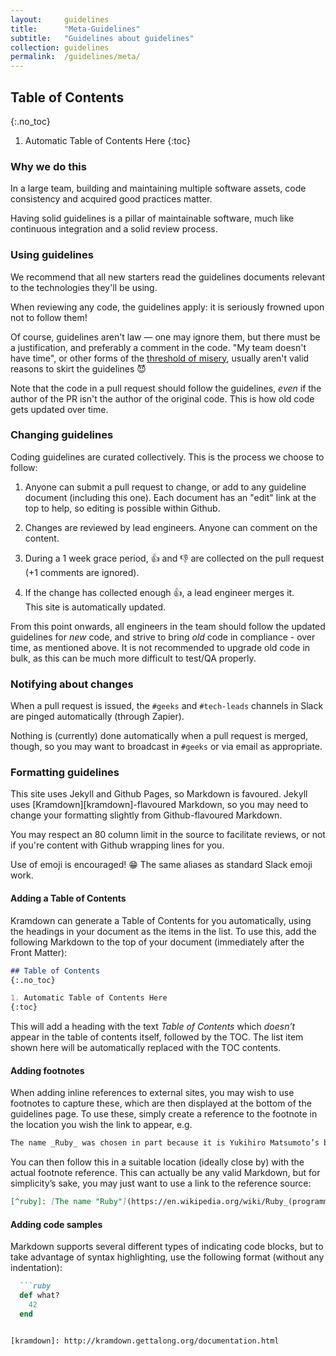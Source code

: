 ```yaml
---
layout:     guidelines
title:      "Meta-Guidelines"
subtitle:   "Guidelines about guidelines"
collection: guidelines
permalink:  /guidelines/meta/
---
```


## Table of Contents
{:.no_toc}

1. Automatic Table of Contents Here
{:toc}

### Why we do this

In a large team, building and maintaining multiple software assets, code
consistency and acquired good practices matter.

Having solid guidelines is a pillar of maintainable software, much like
continuous integration and a solid review process.


### Using guidelines

We recommend that all new starters read the guidelines documents relevant to the
technologies they'll be using.

When reviewing any code, the guidelines apply: it is seriously frowned upon not
to follow them!

Of course, guidelines aren't law — one may ignore them, but there must be a
justification, and preferably a comment in the code.
"My team doesn't have time", or other forms of the [threshold of
misery](http://kerrizor.com/blog/2016/05/09/returning-from-the-threshold-of-misery),
usually aren't valid reasons to skirt the guidelines :smiling_imp:

Note that the code in a pull request should follow the guidelines, _even_ if the
author of the PR isn't the author of the original code. This is how old code
gets updated over time.

### Changing guidelines

Coding guidelines are curated collectively.
This is the process we choose to follow:

1. Anyone can submit a pull request to change, or add to any guideline document
   (including this one). Each document has an "edit" link at the top to help, so
   editing is possible within Github.

2. Changes are reviewed by lead engineers. Anyone can comment on the content.

3. During a 1 week grace period, :thumbsup: and :thumbsdown: are collected on
   the pull request (+1 comments are ignored).

4. If the change has collected enough :thumbsup:, a lead engineer merges it.
   <br/>
   This site is automatically updated.

From this point onwards, all engineers in the team should follow the updated
guidelines for _new_ code, and strive to bring _old_ code in compliance - over
time, as mentioned above. It is not recommended to upgrade old code in bulk, as
this can be much more difficult to test/QA properly.

### Notifying about changes

When a pull request is issued, the `#geeks` and `#tech-leads` channels in Slack
are pinged automatically (through Zapier).

Nothing is (currently) done automatically when a pull request is merged, though,
so you may want to broadcast in `#geeks` or via email as appropriate.


### Formatting guidelines

This site uses Jekyll and Github Pages, so Markdown is favoured. Jekyll uses
[Kramdown][kramdown]-flavoured Markdown, so you may need to change your formatting
slightly from Github-flavoured Markdown.

You may respect an 80 column limit in the source to facilitate reviews, or not
if you're content with Github wrapping lines for you.

Use of emoji is encouraged! :grin: The same aliases as standard Slack emoji work.

#### Adding a Table of Contents

Kramdown can generate a Table of Contents for you automatically, using the 
headings in your document as the items in the list. To use this, add the 
following Markdown to the top of your document (immediately after the Front 
Matter):

```markdown
## Table of Contents
{:.no_toc}

1. Automatic Table of Contents Here
{:toc}
```

This will add a heading with the text _Table of Contents_ which _doesn’t_ 
appear in the table of contents itself, followed by the TOC. The list item
shown here will be automatically replaced with the TOC contents.

#### Adding footnotes

When adding inline references to external sites, you may wish to use footnotes
to capture these, which are then displayed at the bottom of the guidelines
page. To use these, simply create a reference to the footnote in the location
you wish the link to appear, e.g.

```markdown
The name _Ruby_ was chosen in part because it is Yukihiro Matsumoto’s birthstone[^ruby].
```

You can then follow this in a suitable location (ideally close by) with the 
actual footnote reference. This can actually be any valid Markdown, but for
simplicity’s sake, you may just want to use a link to the reference source:

```markdown
[^ruby]: [The name "Ruby"](https://en.wikipedia.org/wiki/Ruby_(programming_language)#The_name_.22Ruby.22)
```

#### Adding code samples

Markdown supports several different types of indicating code blocks, but to
take advantage of syntax highlighting, use the following format (without any
indentation):

```markdown
  ```ruby
  def what?
    42
  end
  ```
```

[kramdown]: http://kramdown.gettalong.org/documentation.html
